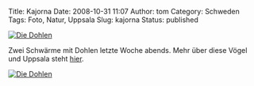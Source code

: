 Title: Kajorna
Date: 2008-10-31 11:07
Author: tom
Category: Schweden
Tags: Foto, Natur, Uppsala
Slug: kajorna
Status: published

[![Die
Dohlen](/pic/kajorna_s.jpg "Die Dohlen")](/pic/kajorna_l.jpg)

Zwei Schwärme mit Dohlen letzte Woche abends. Mehr über diese Vögel und
Uppsala steht
[hier](http://www.fiket.de/2006/10/08/wort-der-woche-kaja/).

<!--more Noch ein Bild &raquo;-->

[![Die
Dohlen](/pic/kajorna2_s.jpg "Die Dohlen")](/pic/kajorna2_l.jpg)

